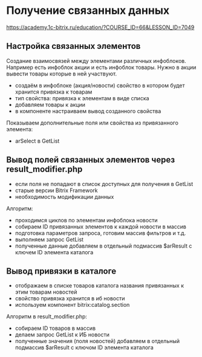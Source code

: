 # Получение связанных данных
https://academy.1c-bitrix.ru/education/?COURSE_ID=66&LESSON_ID=7049

## Настройка связанных элементов
Создание взаимосвязей между элементами различных инфоблоков. Например есть инфоблок акции и есть инфоблок товары. Нужно в акции вывести товары которые в ней участвуют.

- создаём в инфоблоке (акция/новости) свойство в котором будет хранится привязка к товарам
- тип свойства: привязка к элементам в виде списка
- добавляем товары к акции
- в компоненте настраиваем вывод созданного свойства

Показываем дополнительные поля или свойства из привязанного элемента:
- arSelect в GetList

## Вывод полей связанных элементов через result_modifier.php
- если поля не попадают в список доступных для получения в GetList
- старые версии Bitrix Framework
- необходимость модификации данных

Алгоритм:
- проходимся циклов по элементам инфоблока новости
- собираем ID привязанных элементов к каждой новости в массив
- подготовка параметров запроса, готовим массив фильтров и т.д.
- выполняем запрос GetList
- полученные данные добавляем в отдельный подмассив $arResult с ключем ID элемента каталога

## Вывод привязки в каталоге
- отображаем в списке товаров каталога названия привязанных к этим товарам новостей
- свойство привязка хранится в иб новости
- используем компонент bitrix:catalog.section

Алгоритм в result_modifier.php:
- собираем ID товаров в массив
- делаем запрос GetList к ИБ новости
- полученные значения (поля новостей) добавляем в отдельный подмассив $arResult с ключом ID элемента каталога
